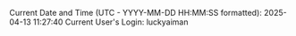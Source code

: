 Current Date and Time (UTC - YYYY-MM-DD HH:MM:SS formatted): 2025-04-13 11:27:40
Current User's Login: luckyaiman

